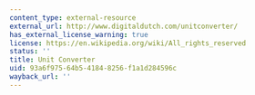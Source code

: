 ```yaml
---
content_type: external-resource
external_url: http://www.digitaldutch.com/unitconverter/
has_external_license_warning: true
license: https://en.wikipedia.org/wiki/All_rights_reserved
status: ''
title: Unit Converter
uid: 93a6f975-64b5-4184-8256-f1a1d284596c
wayback_url: ''
---
```


